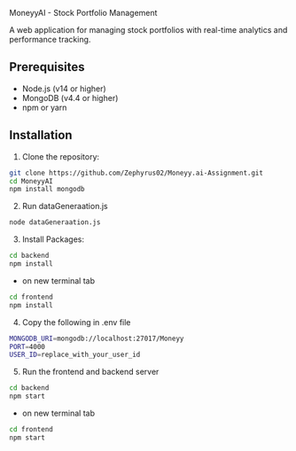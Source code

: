 MoneyyAI - Stock Portfolio Management

A web application for managing stock portfolios with real-time analytics and performance tracking.

## Prerequisites

- Node.js (v14 or higher)
- MongoDB (v4.4 or higher)
- npm or yarn

## Installation

1. Clone the repository:
```bash
git clone https://github.com/Zephyrus02/Moneyy.ai-Assignment.git
cd MoneyyAI
npm install mongodb
```

2. Run dataGeneraation.js
```bash
node dataGeneraation.js
```

3. Install Packages:

```bash
cd backend
npm install
```
- on new terminal tab

```bash
cd frontend
npm install
```

4. Copy the following in .env file

```bash
MONGODB_URI=mongodb://localhost:27017/Moneyy
PORT=4000
USER_ID=replace_with_your_user_id
```

5. Run the frontend and backend server
```bash
cd backend
npm start
```
- on new terminal tab

```bash
cd frontend
npm start
```